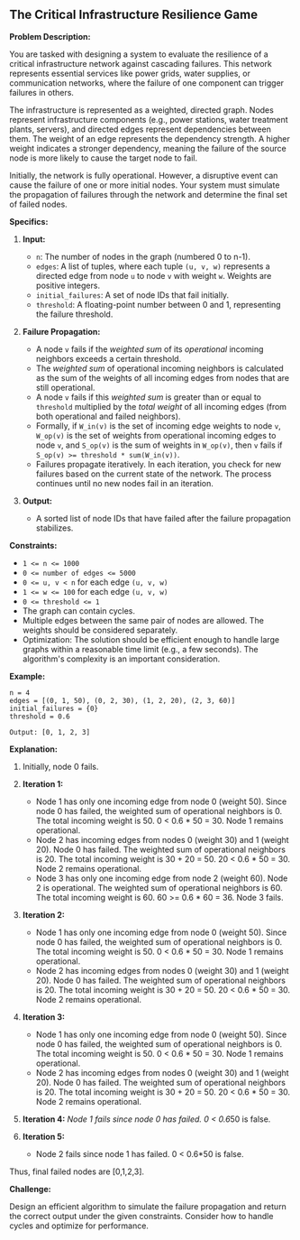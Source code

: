 ## The Critical Infrastructure Resilience Game

**Problem Description:**

You are tasked with designing a system to evaluate the resilience of a critical infrastructure network against cascading failures. This network represents essential services like power grids, water supplies, or communication networks, where the failure of one component can trigger failures in others.

The infrastructure is represented as a weighted, directed graph. Nodes represent infrastructure components (e.g., power stations, water treatment plants, servers), and directed edges represent dependencies between them. The weight of an edge represents the dependency strength.  A higher weight indicates a stronger dependency, meaning the failure of the source node is more likely to cause the target node to fail.

Initially, the network is fully operational. However, a disruptive event can cause the failure of one or more initial nodes. Your system must simulate the propagation of failures through the network and determine the final set of failed nodes.

**Specifics:**

1.  **Input:**
    *   `n`: The number of nodes in the graph (numbered 0 to n-1).
    *   `edges`: A list of tuples, where each tuple `(u, v, w)` represents a directed edge from node `u` to node `v` with weight `w`.  Weights are positive integers.
    *   `initial_failures`: A set of node IDs that fail initially.
    *   `threshold`: A floating-point number between 0 and 1, representing the failure threshold.

2.  **Failure Propagation:**
    *   A node `v` fails if the *weighted sum* of its *operational* incoming neighbors exceeds a certain threshold.
    *   The *weighted sum* of operational incoming neighbors is calculated as the sum of the weights of all incoming edges from nodes that are still operational.
    *   A node `v` fails if this *weighted sum* is greater than or equal to `threshold` multiplied by the *total weight* of all incoming edges (from both operational and failed neighbors).
    *   Formally, if `W_in(v)` is the set of incoming edge weights to node `v`, `W_op(v)` is the set of weights from operational incoming edges to node `v`, and `S_op(v)` is the sum of weights in `W_op(v)`, then `v` fails if `S_op(v) >= threshold * sum(W_in(v))`.
    *   Failures propagate iteratively. In each iteration, you check for new failures based on the current state of the network. The process continues until no new nodes fail in an iteration.

3.  **Output:**
    *   A sorted list of node IDs that have failed after the failure propagation stabilizes.

**Constraints:**

*   `1 <= n <= 1000`
*   `0 <= number of edges <= 5000`
*   `0 <= u, v < n` for each edge `(u, v, w)`
*   `1 <= w <= 100` for each edge `(u, v, w)`
*   `0 <= threshold <= 1`
*   The graph can contain cycles.
*   Multiple edges between the same pair of nodes are allowed. The weights should be considered separately.
*   Optimization: The solution should be efficient enough to handle large graphs within a reasonable time limit (e.g., a few seconds). The algorithm's complexity is an important consideration.

**Example:**

```
n = 4
edges = [(0, 1, 50), (0, 2, 30), (1, 2, 20), (2, 3, 60)]
initial_failures = {0}
threshold = 0.6

Output: [0, 1, 2, 3]
```

**Explanation:**

1.  Initially, node 0 fails.
2.  **Iteration 1:**
    *   Node 1 has only one incoming edge from node 0 (weight 50). Since node 0 has failed, the weighted sum of operational neighbors is 0. The total incoming weight is 50. 0 < 0.6 * 50 = 30. Node 1 remains operational.
    *   Node 2 has incoming edges from nodes 0 (weight 30) and 1 (weight 20). Node 0 has failed. The weighted sum of operational neighbors is 20. The total incoming weight is 30 + 20 = 50. 20 < 0.6 * 50 = 30. Node 2 remains operational.
    *   Node 3 has only one incoming edge from node 2 (weight 60). Node 2 is operational. The weighted sum of operational neighbors is 60. The total incoming weight is 60. 60 >= 0.6 * 60 = 36. Node 3 fails.
3.  **Iteration 2:**
    *   Node 1 has only one incoming edge from node 0 (weight 50). Since node 0 has failed, the weighted sum of operational neighbors is 0. The total incoming weight is 50. 0 < 0.6 * 50 = 30. Node 1 remains operational.
    *   Node 2 has incoming edges from nodes 0 (weight 30) and 1 (weight 20). Node 0 has failed. The weighted sum of operational neighbors is 20. The total incoming weight is 30 + 20 = 50. 20 < 0.6 * 50 = 30. Node 2 remains operational.
4. **Iteration 3:**
     * Node 1 has only one incoming edge from node 0 (weight 50). Since node 0 has failed, the weighted sum of operational neighbors is 0. The total incoming weight is 50. 0 < 0.6 * 50 = 30. Node 1 remains operational.
     * Node 2 has incoming edges from nodes 0 (weight 30) and 1 (weight 20). Node 0 has failed. The weighted sum of operational neighbors is 20. The total incoming weight is 30 + 20 = 50. 20 < 0.6 * 50 = 30. Node 2 remains operational.

5. **Iteration 4:**
    *Node 1 fails since node 0 has failed. 0 < 0.6*50 is false.
6. **Iteration 5:**
    * Node 2 fails since node 1 has failed. 0 < 0.6*50 is false.

Thus, final failed nodes are [0,1,2,3].

**Challenge:**

Design an efficient algorithm to simulate the failure propagation and return the correct output under the given constraints. Consider how to handle cycles and optimize for performance.
